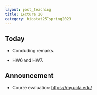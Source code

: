 ```yaml
---
layout: post_teaching
title: Lecture 20
category: biostat257spring2023
---
```


## Today

* Concluding remarks.

* HW6 and HW7.

## Announcement

* Course evaluation: <https://my.ucla.edu/>
